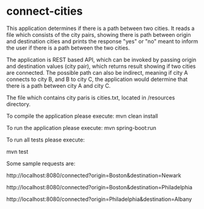 # connect-cities

This application determines if there is a path between two cities. It reads a file which consists of the city pairs, 
showing there is path between origin and destination cities and prints the response "yes" or "no" meant to inform the user if there is a path between the two cities. 

The application is REST based API, which can be invoked by passing origin and destination values (city pair), which returns result showing if two cities are connected. 
The possible path can also be indirect, meaning if city A connects to city B, and B to city C, the application would determine that there is a path between city A and city C. 

The file which contains city paris is cities.txt, located in /resources directory. 

To compile the application please execute:
mvn clean install

To run the application please execute:
mvn spring-boot:run

To run all tests please execute:

mvn test

Some sample requests are:

http://localhost:8080/connected?origin=Boston&destination=Newark 

http://localhost:8080/connected?origin=Boston&destination=Philadelphia

http://localhost:8080/connected?origin=Philadelphia&destination=Albany
